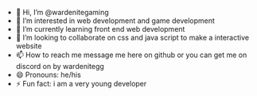 - 👋 Hi, I’m @wardenitegaming
- 👀 I’m interested in web development and game development
- 🌱 I’m currently learning front end web development
- 💞️ I’m looking to collaborate on css and java script to make a interactive website
- 📫 How to reach me message me here on github or you can get me on discord on by wardenitegg
- 😄 Pronouns: he/his
- ⚡ Fun fact: i am a very young developer

<!---
wardenitegaming/wardenitegaming is a ✨ special ✨ repository because its `README.md` (this file) appears on your GitHub profile.
You can click the Preview link to take a look at your changes.
--->
